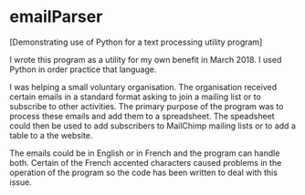 # emailParser
[Demonstrating use of Python for a text processing utility program]

I wrote this program as a utility for my own benefit in March 2018. I used Python in order practice that language.

I was helping a small voluntary organisation. The organisation received certain emails in a standard format asking to join a mailing list or to subscribe to other activities. The primary purpose of the program was to process these emails and add them to a spreadsheet. The speadsheet could then be used to add subscribers to MailChimp mailing lists or to add a table to a the website.

The emails could be in English or in French and the program can handle both. Certain of the French accented characters caused problems in the operation of the program so the code has been written to deal with this issue. 
